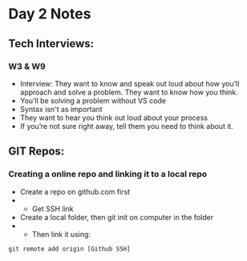 # Day 2 Notes

## Tech Interviews:
### W3 & W9
* Interview: They want to know and speak out loud about how you’ll approach and solve a problem. They want to know how you think.
* You’ll be solving a problem without VS code
* Syntax isn't as important
* They want to hear you think out loud about your process
* If you’re not sure right away, tell them you need to think about it.


## GIT Repos:

### Creating a online repo and linking it to a local repo
* Create a repo on github.com first
* * Get SSH link
* Create a local folder, then git init on computer in the folder
* * Then link it using:
``` javascript
git remote add origin [Github SSH]
```

